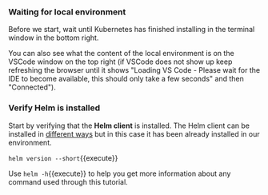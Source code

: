 
### Waiting for local environment

Before we start, wait until Kubernetes has finished installing in the terminal window in the bottom right. 

You can also see what the content of the local environment is on the VSCode window on the top right (if VSCode does not show up keep refreshing the browser until it shows "Loading VS Code - Please wait for the IDE to become available, this should only take a few seconds" and then "Connected"). 

### Verify Helm is installed

Start by verifying that the **Helm client** is installed. The Helm client can be installed in [different ways](https://helm.sh/docs/intro/install/) but in this case it has been already installed in our environment.

`helm version --short`{{execute}}

Use `helm -h`{{execute}} to help you  get more information about any command used through this tutorial.
